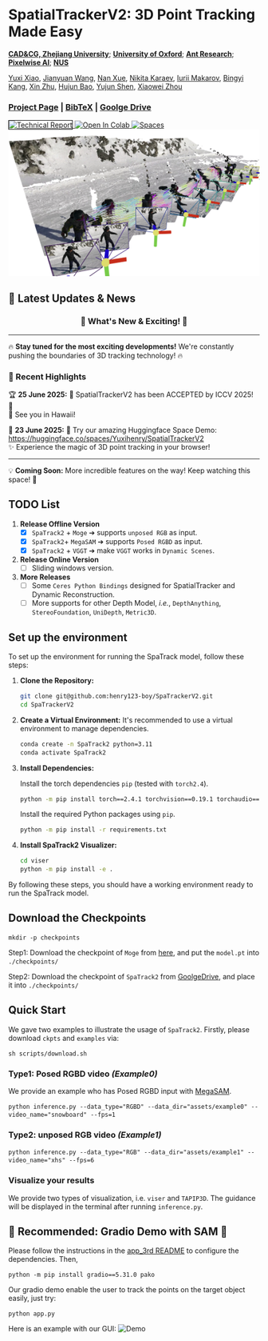 # SpatialTrackerV2: 3D Point Tracking Made Easy

**[CAD&CG, Zhejiang University](https://github.com/zju3dv)**; **[University of Oxford](https://www.robots.ox.ac.uk/~vgg/)**; **[Ant Research](https://www.antresearch.com/)**; **[Pixelwise AI](http://pixelwise.ai/)**; **[NUS](https://nus.edu.sg/)**

[Yuxi Xiao](https://henry123-boy.github.io/), [Jianyuan Wang](https://jytime.github.io/), [Nan Xue](https://xuenan.net/), [Nikita Karaev](https://nikitakaraevv.github.io/), [Iurii Makarov](https://linkedin.com/in/lvoursl), [Bingyi Kang](https://bingykang.github.io/), [Xin Zhu](https://openreview.net/profile?id=~Xing_Zhu2), [Hujun Bao](http://www.cad.zju.edu.cn/home/bao/), [Yujun Shen](https://shenyujun.github.io/), [Xiaowei Zhou](https://www.xzhou.me/)

### [Project Page]() | [BibTeX]() | [Goolge Drive]() 

<!-- [Paper V1]() | [Paper V2]() | [Paper V3]() | -->

<a href="https://arxiv.org/abs/xxx">
  <img alt="Technical Report" src="https://img.shields.io/badge/Technical%20Report-arXiv:xxx" style="border: 1px solid black;">
</a>
<a target="_blank" href="">
  <img src="https://colab.research.google.com/assets/colab-badge.svg" alt="Open In Colab"/>
</a>
<a href="">
  <img alt="Spaces" src="https://img.shields.io/badge/%F0%9F%A4%97%20Hugging%20Face-Spaces-blue">
</a>


<img width="1100" src="./assets/teaser_1.png" />


## 🚀 Latest Updates & News

<div align="center">

### 🎉 What's New & Exciting! 🎉

</div>

---

🔥 **Stay tuned for the most exciting developments!** We're constantly pushing the boundaries of 3D tracking technology! 🔥

### 📅 Recent Highlights

🏆 **25 June 2025:** 
🥇 SpatialTrackerV2 has been ACCEPTED by ICCV 2025! 🥇  
📄 See you in Hawaii!

🎯 **23 June 2025:**
🤖 Try our amazing Huggingface Space Demo: https://huggingface.co/spaces/Yuxihenry/SpatialTrackerV2  
✨ Experience the magic of 3D point tracking in your browser!

---

💡 **Coming Soon:** More incredible features on the way! Keep watching this space! 👀

## TODO List

1. **Release Offline Version**
   - [x] `SpaTrack2` + `Moge` ➔ supports `unposed RGB` as input.
   - [x] `SpaTrack2`+ `MegaSAM` ➔ supports `Posed RGBD` as input. 
   - [x] `SpaTrack2` + `VGGT` ➔ make `VGGT` works in `Dynamic Scenes`.

2. **Release Online Version**
   - [ ] Sliding windows version.

3. **More Releases**
   - [ ] Some `Ceres Python Bindings` designed for SpatialTracker and Dynamic Reconstruction.
   - [ ] More supports for other Depth Model, *i.e.*, `DepthAnything`, `StereoFoundation`, `UniDepth`, `Metric3D`.

## Set up the environment
To set up the environment for running the SpaTrack model, follow these steps:

1. **Clone the Repository:**
   ```bash
   git clone git@github.com:henry123-boy/SpaTrackerV2.git
   cd SpaTrackerV2
   ```

2. **Create a Virtual Environment:**
   It's recommended to use a virtual environment to manage dependencies.
   ```bash
   conda create -n SpaTrack2 python=3.11
   conda activate SpaTrack2
   ```

3. **Install Dependencies:**

   Install the torch dependencies `pip` (tested with `torch2.4`).
   ```bash
   python -m pip install torch==2.4.1 torchvision==0.19.1 torchaudio==2.4.1 --index-url https://download.pytorch.org/whl/cu124
   ```

   Install the required Python packages using `pip`.
   ```bash
   python -m pip install -r requirements.txt
   ```

4. **Install SpaTrack2 Visualizer:**
   
   ```bash
   cd viser
   python -m pip install -e .
   ```
By following these steps, you should have a working environment ready to run the SpaTrack model.

## Download the Checkpoints

```
mkdir -p checkpoints
```
Step1: Download the checkpoint of `Moge` from [here](https://github.com/microsoft/MoGe), and put the `model.pt` into `./checkpoints/`

Step2: Download the checkpoint of `SpaTrack2` from [GoolgeDrive](https://drive.google.com/drive/folders/1GYeC639gA23N_OiytGHXTUCSYrbM0pOo?usp=sharing), and place it into `./checkpoints/`



## Quick Start
We gave two examples to illustrate the usage of `SpaTrack2`. Firstly, please download `ckpts` and `examples` via:
```
sh scripts/download.sh
```   
### Type1: Posed RGBD video *(Example0)*
We provide an example who has Posed RGBD input with [MegaSAM](https://github.com/mega-sam/mega-sam). 
```
python inference.py --data_type="RGBD" --data_dir="assets/example0" --video_name="snowboard" --fps=1
```  
### Type2: unposed RGB video *(Example1)*
```
python inference.py --data_type="RGB" --data_dir="assets/example1" --video_name="xhs" --fps=6
```

### Visualize your results
We provide two types of visualization, i.e. `viser` and `TAPIP3D`. The guidance will be displayed in the terminal after running `inference.py`.

## 🌟 Recommended: Gradio Demo with SAM 🌟
Please follow the instructions in the [app_3rd README](app_3rd/README.md) to configure the dependencies. Then, 
```
python -m pip install gradio==5.31.0 pako
```
Our gradio demo enable the user to track the points on the target object easily, just try:
```
python app.py
```
Here is an example with our GUI: 
![Demo](./assets/gradio.gif)


